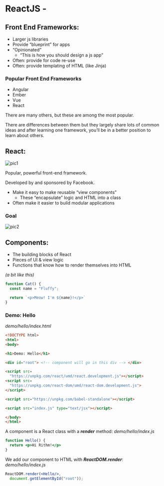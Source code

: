 # ReactJS -

## Front End Frameworks:

- Larger js libraries
- Provide “blueprint” for apps
- “Opinionated”
    - “This is how you should design a js app”
- Often: provide for code re-use
- Often: provide templating of HTML (like Jinja)

### Popular Front End Frameworks
- Angular
- Ember
- Vue
- React

There are many others, but these are among the most popular.

There are differences between them but they largely share lots of common ideas and after learning one framework, you’ll be in a better position to learn about others.

## React:
![pic1](https://lessons.springboard.com/image/https%3A%2F%2Fs3-us-west-2.amazonaws.com%2Fsecure.notion-static.com%2Fbd779098-4179-48b6-a505-c5a7c9d26459%2FUntitled.png?table=block&id=5dab9b47-e76f-49a4-8529-594a8d08189c&spaceId=163f1722-85e9-4a3c-adba-457a91094f00&width=290&userId=&cache=v2)

Popular, powerful front-end framework.

Developed by and sponsored by Facebook.

- Make it easy to make reusable “view components”
    - These “encapsulate” logic and HTML into a class
- Often make it easier to build modular applications

### Goal
![pic2](https://lessons.springboard.com/image/https%3A%2F%2Fs3-us-west-2.amazonaws.com%2Fsecure.notion-static.com%2Fa6774604-b15a-4d76-8345-106f3ecbcce8%2FUntitled.png?table=block&id=920cbfe9-6476-455f-b3d8-ced976a31523&spaceId=163f1722-85e9-4a3c-adba-457a91094f00&width=1910&userId=&cache=v2)

## Components:

- The building blocks of React
- Pieces of UI & view logic
- Functions that know how to render themselves into HTML

_(a bit like this)_
```jsx
function Cat() {
  const name = "Fluffy";

  return `<p>Meow! I'm ${name}!</p>`
}
```

### Demo: Hello
_demo/hello/index.html_
```html
<!DOCTYPE html>
<html>
<body>

<h1>Demo: Hello</h1>

<div id="root"> <!-- component will go in this div --> </div>

<script src=
  "https://unpkg.com/react/umd/react.development.js"></script>
<script src=
  "https://unpkg.com/react-dom/umd/react-dom.development.js">
</script>

<script src="https://unpkg.com/babel-standalone"></script>

<script src="index.js" type="text/jsx"></script>

</body>
</html>
```

A component is a React class with a ***render*** method:
_demo/hello/index.js_
```jsx
function Hello() {
  return <p>Hi Rithm!</p>
}
```

We add our component to HTML with ***ReactDOM.render***:
_demo/hello/index.js_
```jsx
ReactDOM.render(<Hello/>,
  document.getElementById("root"));
```
